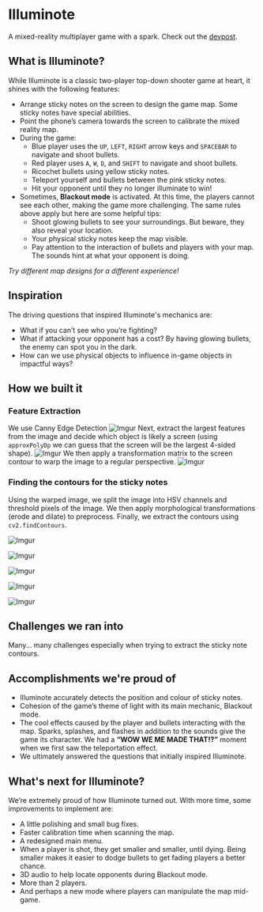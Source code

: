 # Illuminote

A mixed-reality multiplayer game with a spark. Check out the [devpost](https://devpost.com/software/illuminote).

## What is Illuminote?

While Illuminote is a classic two-player top-down shooter game at heart, it shines with the following features: 
- Arrange sticky notes on the screen to design the game map. Some sticky notes have special abilities.
- Point the phone’s camera towards the screen to calibrate the mixed reality map.
- During the game:
   - Blue player uses the `UP`, `LEFT`, `RIGHT` arrow keys and `SPACEBAR` to navigate and shoot bullets.
   - Red player uses `A`, `W`, `D`, and `SHIFT` to navigate and shoot bullets.
   - Ricochet bullets using yellow sticky notes.
   - Teleport yourself and bullets between the pink sticky notes.
   - Hit your opponent until they no longer illuminate to win!
- Sometimes, **Blackout mode** is activated. At this time, the players cannot see each other, making the game more challenging. The same rules above apply but here are some helpful tips:
   - Shoot glowing bullets to see your surroundings. But beware, they also reveal your location.
   - Your physical sticky notes keep the map visible.
   - Pay attention to the interaction of bullets and players with your map. The sounds hint at what your opponent is doing.

*Try different map designs for a different experience!*

## Inspiration
The driving questions that inspired Illuminote's mechanics are:
- What if you can’t see who you’re fighting?
- What if attacking your opponent has a cost? By having glowing bullets, the enemy can spot you in the dark.
- How can we use physical objects to influence in-game objects in impactful ways? 

## How we built it

### Feature Extraction
We use Canny Edge Detection
![Imgur](https://i.imgur.com/0p9bYq0.png)
Next, extract the largest features from the image and decide which object is likely a screen (using `approxPolyDp` we can guess that the screen will be the largest 4-sided shape).
![Imgur](https://imgur.com/jMwfWWo.png) 
We then apply a transformation matrix to the screen contour to warp the image to a regular perspective. 
![Imgur](https://i.imgur.com/uJV3Wjb.png)

### Finding the contours for the sticky notes

Using the warped image, we split the image into HSV channels and threshold pixels of the image. We then apply morphological transformations (erode and dilate) to preprocess. Finally, we extract the contours using `cv2.findContours`.

![Imgur](https://i.imgur.com/QjXF7Bi.png)

![Imgur](https://i.imgur.com/sqYWQYa.png)

![Imgur](https://i.imgur.com/JzrH2eq.png)

![Imgur](https://i.imgur.com/LbLzRZb.png)

![Imgur](https://i.imgur.com/3EcfLCL.png)

## Challenges we ran into

Many... many challenges especially when trying to extract the sticky note contours. 

## Accomplishments we're proud of
- Illuminote accurately detects the position and colour of sticky notes.
- Cohesion of the game’s theme of light with its main mechanic, Blackout mode.
- The cool effects caused by the player and bullets interacting with the map. Sparks, splashes, and flashes in addition to the sounds give the game its character.
We had a **“WOW WE ME MADE THAT!?”** moment when we first saw the teleportation effect.
- We ultimately answered the questions that initially inspired Illuminote.

## What's next for Illuminote?
We’re extremely proud of how Illuminote turned out. With more time, some improvements to implement are:
- A little polishing and small bug fixes.
- Faster calibration time when scanning the map.
- A redesigned main menu.
- When a player is shot, they get smaller and smaller, until dying. Being smaller makes it easier to dodge bullets to get fading players a better chance.
- 3D audio to help locate opponents during Blackout mode.
- More than 2 players.
- And perhaps a new mode where players can manipulate the map mid-game.

